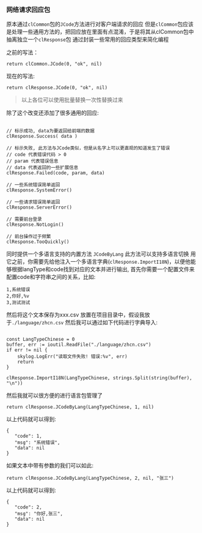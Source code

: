 ### 网络请求回应包

原本通过`clCommon`包的`JCode`方法进行对客户端请求的回应
但是`clCommon`包应该是处理一些通用方法的，把回应放在里面有点混淆，于是将其从clCommon包中抽离独立一个`clResponse`包
通过封装一些常用的回应类型来简化编程

之前的写法：
```
return clCommon.JCode(0, "ok", nil)
```

现在的写法:
```
return clResponse.JCode(0, "ok", nil)
```

> 以上各位可以使用批量替换一次性替换过来

除了这个改变还添加了很多通用的回应:
```

// 标示成功, data为要返回给前端的数据
clResponse.Success( data )

// 标示失败, 此方法与JCode类似，但是从名字上可以更直观的知道发生了错误
// code 代表错误代码 > 0
// param 代表错误信息
// data 代表返回的一些扩展信息
clResponse.Failed(code, param, data)

// 一些系统错误简单返回
clResponse.SystemError()

// 一些请求错误简单返回
clResponse.ServerError()

// 需要前台登录
clResponse.NotLogin()

// 前台操作过于频繁
clResponse.TooQuickly()

```

同时提供一个多语言支持的内置方法 `JCodeByLang` 此方法可以支持多语言切换
用它之前，你需要先给他注入一个多语言字典(`clResponse.ImportI18N`)，以便他能够根据langType和code找到对应的文本并进行输出, 首先你需要一个配置文件来配置code和字符串之间的关系，比如:
```
1,系统错误
2,你好,%v
3,测试测试
```

然后将这个文本保存为xxx.csv 放置在项目目录中，假设我放于`./language/zhcn.csv`
然后我可以通过如下代码进行字典导入:
```

const LangTypeChinese = 0
buffer, err := ioutil.ReadFile("./language/zhcn.csv")
if err != nil {
    skylog.LogErr("读取文件失败! 错误:%v", err)
    return
}

clResponse.ImportI18N(LangTypeChinese, strings.Split(string(buffer), "\n"))
```

然后我就可以很方便的进行语言包管理了
```
return clResponse.JCodeByLang(LangTypeChinese, 1, nil)
```
以上代码就可以得到:
```
{
   "code": 1,
   "msg": "系统错误",
   "data": nil
}
```

如果文本中带有参数的我们可以如此:
```
return clResponse.JCodeByLang(LangTypeChinese, 2, nil, "张三")
```
以上代码就可以得到:
```
{
   "code": 2,
   "msg": "你好,张三",
   "data": nil
}
```

